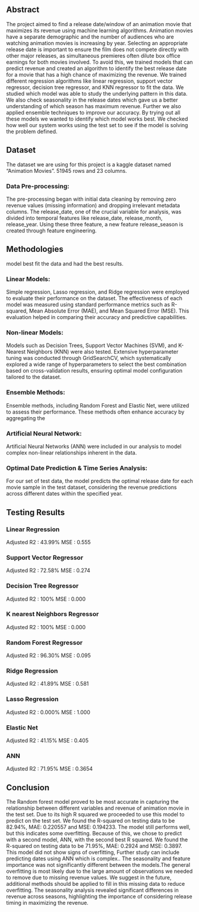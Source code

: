 ## Abstract
The project aimed to find a release date/window of an animation movie that maximizes its revenue using machine learning algorithms. 
Animation movies have a separate demographic and the number of audiences who are watching animation movies is increasing by year. 
Selecting an appropriate release date is important to ensure the film does not compete directly with other major releases, as simultaneous premieres often dilute 
box office earnings for both movies involved. To avoid this, we trained models that can predict revenue and created an algorithm to  identify the best release date for
a movie that has a high chance of maximizing the revenue. We trained different regression algorithms like linear regression, support vector regressor, decision tree regressor,
and KNN regressor to fit the data. We studied which model was able to study the underlying pattern in this data. We also check seasonality in the release dates which gave us a
better understanding of which season has maximum revenue. Further we also applied ensemble techniques to improve our accuracy. By trying out all these models we wanted to 
identify which model works best. We checked how well our system works using the test set to see if the model is solving the problem defined.

## Dataset
The dataset we are using for this project is a kaggle dataset named “Animation Movies”. 51945 rows and 23 columns. 
### Data Pre-processing:
The pre-processing began with initial data cleaning by removing zero revenue values (missing information) and dropping irrelevant metadata columns. 
The release_date, one of the crucial variable for analysis, was divided into temporal features like release_date, release_month, release_year. 
Using these three feature, a new feature release_season is created through feature engineering. 

## Methodologies
model best fit the data and had the best results.
### Linear Models:
Simple regression, Lasso regression, and Ridge regression were employed to evaluate their performance on the dataset. The effectiveness of each model was measured using standard performance metrics such as R-squared, Mean Absolute Error (MAE), and Mean Squared Error (MSE). This evaluation helped in comparing their accuracy and predictive capabilities.
### Non-linear Models:
Models such as Decision Trees, Support Vector Machines (SVM), and K-Nearest Neighbors (KNN) were also tested. Extensive hyperparameter tuning was conducted through GridSearchCV, which systematically explored a wide range of hyperparameters to select the best combination based on cross-validation results, ensuring optimal model configuration tailored to the dataset.
### Ensemble Methods:
Ensemble methods, including Random Forest and Elastic Net, were utilized to assess their performance. These methods often enhance accuracy by aggregating the 
### Artificial Neural Network:
Artificial Neural Networks (ANN) were included in our analysis to model complex non-linear relationships inherent in the data. 
### Optimal Date Prediction & Time Series Analysis:
For our set of test data, the model predicts the optimal release date for each movie sample in the test dataset, considering the revenue predictions across different dates within the specified year.  

## Testing Results

### Linear Regression
Adjusted R2 : 43.99%
MSE : 0.555
### Support Vector Regressor
Adjusted R2 : 72.58%
MSE : 0.274
### Decision Tree Regressor
Adjusted R2 : 100%
MSE : 0.000
### K nearest Neighbors Regressor
Adjusted R2 : 100%
MSE : 0.000
### Random Forest Regressor
Adjusted R2 : 96.30%
MSE : 0.095
### Ridge Regression
Adjusted R2 : 41.89%
MSE : 0.581
### Lasso Regression 
Adjusted R2 : 0.000%
MSE : 1.000
### Elastic Net
Adjusted R2 : 41.15%
MSE : 0.405
### ANN
Adjusted R2 : 71.95%
MSE : 0.3654

## Conclusion 
The Random forest model proved to be most accurate in capturing the relationship between different variables and revenue of animation movie in the test set. Due to its high R squared we proceeded to use this model to predict on the test set. We found the R-squared on testing data to be 82.94%, MAE: 0.220557 and MSE: 0.194233. The model still performs well, but this indicates some overfitting. Because of this, we chose to predict with a second model, ANN, with the second best R squared. We found the R-squared on testing data to be 71.95%, MAE: 0.2924 and MSE: 0.3897. This model did not show signs of overfitting, Further study can include predicting dates using ANN which is complex.. The seasonality and feature importance was not significantly different between the models.The general overfitting is most likely due to the large amount of observations we needed to remove due to missing revenue values. We suggest in the future, additional methods should be applied to fill in this missing data to reduce overfitting. The seasonality analysis revealed significant differences in revenue across seasons, highlighting the importance of considering release timing in maximizing the revenue. 

